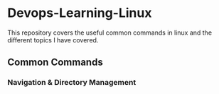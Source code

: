 # Devops-Learning-Linux
This repository covers the useful common commands in linux and the different topics I have covered.
## Common Commands
### Navigation & Directory Management
